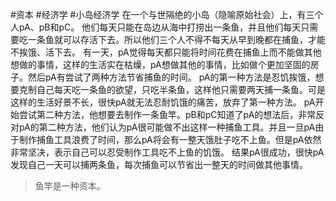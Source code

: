   #资本 #经济学 #小岛经济学
  在一个与世隔绝的小岛（隐喻原始社会）上，有三个人pA、pB和pC。
  他们每天只能在岛边从海中打捞出一条鱼，并且他们每天只需要吃一条鱼就可以存活下去。所以他们三个人不得不每天从早到晚都在捕鱼，才能不挨饿、活下去。
  有一天，pA觉得每天都只能将时间花费在捕鱼上而不能做其他想做的事情，这样的生活实在枯燥，pA想做其他的事情，比如做个更加坚固的房子。然后pA有尝试了两种方法节省捕鱼的时间。
  pA的第一种方法是忍饥挨饿，想要克制自己每天吃一条鱼的欲望，只吃半条鱼，这样他只需要两天捕一条鱼。可是这样的生活好景不长，很快pA就无法忍耐饥饿的痛苦，放弃了第一种方法。
  pA开始尝试第二种方法，他想要去制作一条鱼竿。pB和pC知道了pA的想法后，非常反对pA的第二种方法，他们认为pA很可能做不出这样一种捕鱼工具。并且一旦pA由于制作捕鱼工具浪费了时间，那么pA将会有一整天饿肚子吃不上鱼。但是pA依然非常坚决，表示自己可以忍受制作工具吃不上鱼的饥饿。
  结果pA很成功，很快pA发现自己一天可以捕两条鱼，每次捕鱼可以节省出一整天的时间做其他事情。

> 鱼竿是一种资本。